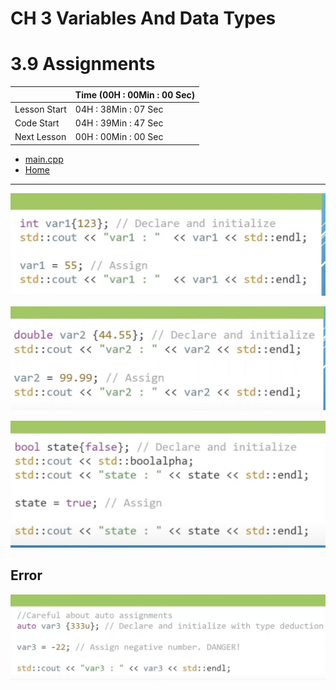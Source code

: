 # CH 3 Variables And Data Types

# 3.9 Assignments

||Time (00H : 00Min : 00 Sec)|
|-|-|
 |Lesson Start           | 04H : 38Min : 07 Sec |  
 |Code Start             | 04H : 39Min : 47 Sec |  
 |Next Lesson            | 00H : 00Min : 00 Sec | 
* [main.cpp](./main.cpp)
* [Home](/README.md)

---

![Assignments](./img/1.png)

![Assignments](./img/2.png)

![Assignments](./img/3.png)

## Error

![Assignments](./img/4.png)